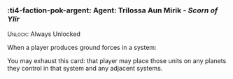 ### :ti4-faction-pok-argent: **Agent**: Trilossa Aun Mirik - _Scorn of Ylir_

<span style="font-variant:small-caps;">Unlock</span>: Always Unlocked

When a player produces ground forces in a system:

You may exhaust this card: that player may place those units on any planets they control in that system and any adjacent systems.
